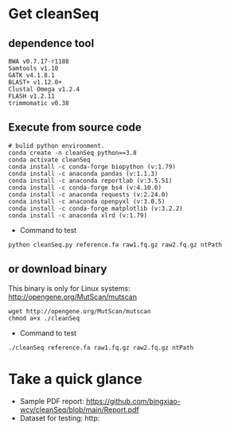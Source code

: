 # Get cleanSeq
## dependence tool
```shell
BWA v0.7.17-r1188
Samtools v1.10
GATK v4.1.8.1
BLAST+ v1.12.0+
Clustal Omega v1.2.4
FLASH v1.2.11
trimmomatic v0.38
```
## Execute from source code
```shell
# bulid python environment.
conda create -n cleanSeq python==3.8
conda activate cleanSeq
conda install -c conda-forge biopython (v:1.79)
conda install -c anaconda pandas (v:1.1.3)
conda install -c anaconda reportlab (v:3.5.51)
conda install -c conda-forge bs4 (v:4.10.0)
conda install -c anaconda requests (v:2.24.0)
conda install -c anaconda openpyxl (v:3.0.5)
conda install -c conda-forge matplotlib (v:3.2.2)
conda install -c anaconda xlrd (v:1.79)
```
* Command to test
```shell
python cleanSeq.py reference.fa raw1.fq.gz raw2.fq.gz ntPath
```

## or download binary 
This binary is only for Linux systems: http://opengene.org/MutScan/mutscan
```shell
wget http://opengene.org/MutScan/mutscan
chmod a+x ./cleanSeq
```

* Command to test
```shell
./cleanSeq reference.fa raw1.fq.gz raw2.fq.gz ntPath
```

# Take a quick glance
* Sample PDF report: https://github.com/bingxiao-wcy/cleanSeq/blob/main/Report.pdf
* Dataset for testing: http:



